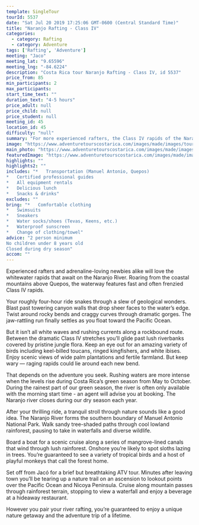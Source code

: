 ```yaml
---
template: SingleTour
tourId: 5537
date: "Sat Jul 20 2019 17:25:06 GMT-0600 (Central Standard Time)"
title: "Naranjo Rafting - Class IV"
categories: 
  - category: Rafting
  - category: Adventure
tags: ['Rafting', 'Adventure']
meeting: "Jaco"
meeting_lat: "9.65596"
meeting_lng: "-84.6224"
description: "Costa Rica tour Naranjo Rafting - Class IV, id 5537"
price_from: 85
min_participants: 2
max_participants: 
start_time_text: ""
duration_text: "4-5 hours"
price_adult: null
price_child: null
price_student: null
meeting_id: 45
location_id: 45
difficulty: "null"
summary: "For more experienced rafters, the Class IV rapids of the Naranjo River boast a great half-day trip…"
image: "https://www.adventuretourscostarica.com/images/made/images/tours/Rafting/Costa_Rica-Rafting-Whitewater-Naranjo-Jaco-Los_Suenos-Adventure-Tours-Costa_Rica5_350_250_c1.jpg"
main_photo: "https://www.adventuretourscostarica.com/images/made/images/tours/Rafting/Costa_Rica-Rafting-Whitewater-Naranjo-Jaco-Los_Suenos-Adventure-Tours-Costa_Rica5_350_250_c1.jpg"
featuredImage: "https://www.adventuretourscostarica.com/images/made/images/tours/Rafting/Costa_Rica-Rafting-Whitewater-Naranjo-Jaco-Los_Suenos-Adventure-Tours-Costa_Rica5_350_250_c1.jpg"
highlights: ""
highlights2: ""
includes: "*   Transportation (Manuel Antonio, Quepos)
*   Certified professional guides
*   All equipment rentals
*   Delicious lunch
*   Snacks & drinks"
excludes: ""
bring: "*   Comfortable clothing
*   Swimsuits
*   Sneakers
*   Water socks/shoes (Tevas, Keens, etc.)
*   Waterproof sunscreen
*   Change of clothing/towel"
advice: "2 person minimum  
No children under 8 years old  
Closed during dry season"
accom: ""
---
```

Experienced rafters and adrenaline-loving newbies alike will love the whitewater rapids that await on the Naranjo River. Roaring from the coastal mountains above Quepos, the waterway features fast and often frenzied Class IV rapids.

Your roughly four-hour ride snakes through a slew of geological wonders. Blast past towering canyon walls that drop sheer faces to the water’s edge. Twist around rocky bends and craggy curves through dramatic gorges. The jaw-rattling run finally settles as you float toward the Pacific Ocean.

But it isn’t all white waves and rushing currents along a rockbound route. Between the dramatic Class IV stretches you’ll glide past lush riverbanks covered by pristine jungle flora. Keep an eye out for an amazing variety of birds including keel-billed toucans, ringed kingfishers, and white ibises. Enjoy scenic views of wide palm plantations and fertile farmland. But keep wary — raging rapids could lie around each new bend.

That depends on the adventure you seek. Rushing waters are more intense when the levels rise during Costa Rica’s green season from May to October. During the rainest part of our green season, the river is often only available with the morning start time - an agent will advise you at booking. The Naranjo river closes during our dry season each year.

After your thrilling ride, a tranquil stroll through nature sounds like a good idea. The Naranjo River forms the southern boundary of Manuel Antonio National Park. Walk sandy tree-shaded paths through cool lowland rainforest, pausing to take in waterfalls and diverse wildlife.

Board a boat for a scenic cruise along a series of mangrove-lined canals that wind through lush rainforest. Onshore you’re likely to spot sloths lazing in trees. You’re guaranteed to see a variety of tropical birds and a host of playful monkeys that call the forest home.

Set off from Jacó for a brief but breathtaking ATV tour. Minutes after leaving town you’ll be tearing up a nature trail on an ascension to lookout points over the Pacific Ocean and Nicoya Peninsula. Cruise along mountain passes through rainforest terrain, stopping to view a waterfall and enjoy a beverage at a hideaway restaurant.

However you pair your river rafting, you’re guaranteed to enjoy a unique nature getaway and the adventure trip of a lifetime.